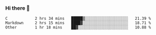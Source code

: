 ### Hi there 👋

<!--
**WShiBin/WShiBin** is a ✨ _special_ ✨ repository because its `README.md` (this file) appears on your GitHub profile.

Here are some ideas to get you started:

- 🔭 I’m currently working on ...
- 🌱 I’m currently learning ...
- 👯 I’m looking to collaborate on ...
- 🤔 I’m looking for help with ...
- 💬 Ask me about ...
- 📫 How to reach me: ...
- 😄 Pronouns: ...
- ⚡ Fun fact: ...
-->

<!--START_SECTION:waka-->

```text
C            2 hrs 34 mins   █████▒░░░░░░░░░░░░░░░░░░░   21.39 %
Markdown     2 hrs 15 mins   ████▓░░░░░░░░░░░░░░░░░░░░   18.71 %
Other        1 hr 18 mins    ██▓░░░░░░░░░░░░░░░░░░░░░░   10.88 %
```

<!--END_SECTION:waka-->
